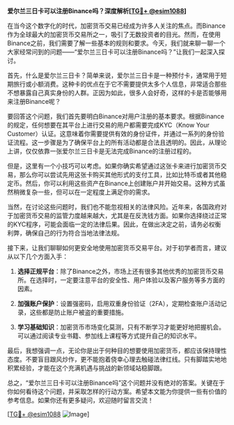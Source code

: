 **爱尔兰三日卡可以注册Binance吗？深度解析[[TG💪+ @esim1088](https://t.me/s/esim1088)]**

在当今这个数字化的时代，加密货币交易已经成为许多人关注的焦点。而Binance作为全球最大的加密货币交易所之一，吸引了无数投资者的目光。然而，在使用Binance之前，我们需要了解一些基本的规则和要求。今天，我们就来聊一聊一个大家经常问到的问题——“爱尔兰三日卡可以注册Binance吗？”让我们一起深入探讨。

首先，什么是爱尔兰三日卡？简单来说，爱尔兰三日卡是一种预付卡，通常用于短期旅行或小额消费。这种卡的优点在于它不需要提供太多个人信息，非常适合那些不想暴露自己真实身份的人群。正因为如此，很多人会好奇，这样的卡是否能够用来注册Binance呢？

要回答这个问题，我们首先要明白Binance对用户注册的基本要求。根据Binance的规定，任何想要在其平台上进行交易的用户都需要完成KYC（Know Your Customer）认证。这意味着你需要提供有效的身份证件，并通过一系列的身份验证流程。这一步骤是为了确保平台上的所有活动都是合法且透明的。因此，从理论上讲，仅仅依靠一张爱尔兰三日卡是无法完成Binance的注册过程的。

但是，这里有一个小技巧可以考虑。如果你确实希望通过这张卡来进行加密货币交易，那么你可以尝试先用这张卡购买其他形式的支付工具，比如比特币或者其他稳定币。然后，你可以利用这些资产在Binance上创建账户并开始交易。这种方式虽然稍微复杂一些，但可以在一定程度上满足你的需求。

当然，在讨论这些问题时，我们也不能忽视相关的法律风险。近年来，各国政府对于加密货币交易的监管力度越来越大，尤其是在反洗钱方面。如果你选择绕过正常的KYC程序，可能会面临一定的法律后果。因此，在做出决定之前，请务必权衡利弊，确保自己的行为符合当地法律法规。

接下来，让我们聊聊如何更安全地使用加密货币交易平台。对于初学者而言，建议从以下几个方面入手：

1. **选择正规平台**：除了Binance之外，市场上还有很多其他优秀的加密货币交易所。在选择时，一定要注意平台的安全性、用户体验以及客户服务等多方面的因素。
   
2. **加强账户保护**：设置强密码，启用双重身份验证（2FA），定期检查账户活动记录，这些都是防止账户被盗的重要措施。
   
3. **学习基础知识**：加密货币市场变化莫测，只有不断学习才能更好地把握机会。可以通过阅读专业书籍、参加线上课程等方式提升自己的知识水平。

最后，我想强调一点，无论你是出于何种目的想要使用加密货币，都应该保持理性态度。不要盲目跟风炒作，更不能抱着侥幸心理去触碰法律红线。只有脚踏实地地积累经验，才能在这个充满机遇与挑战的新领域站稳脚跟。

总之，“爱尔兰三日卡可以注册Binance吗”这个问题并没有绝对的答案。关键在于你如何看待这个问题，并采取怎样的行动方案。希望本文能为你提供一些有价值的参考信息。如果你还有更多疑问，欢迎随时留言交流！

[[TG💪+ @esim1088](https://t.me/s/esim1088) ![Image](https://i.postimg.cc/4NQfJmqS/Snipaste-2025-05-13-00-14-12.png)]